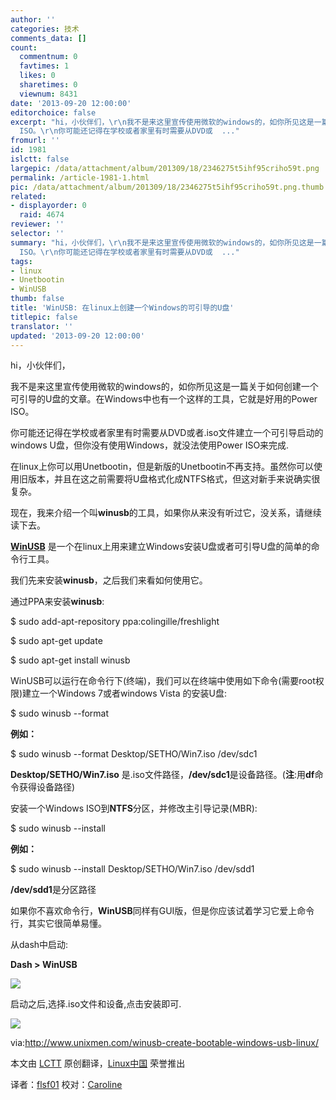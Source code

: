 ```yaml
---
author: ''
categories: 技术
comments_data: []
count:
  commentnum: 0
  favtimes: 1
  likes: 0
  sharetimes: 0
  viewnum: 8431
date: '2013-09-20 12:00:00'
editorchoice: false
excerpt: "hi，小伙伴们，\r\n我不是来这里宣传使用微软的windows的，如你所见这是一篇关于如何创建一个可引导的U盘的文章。在Windows中也有一个这样的工具，它就是好用的Power
  ISO。\r\n你可能还记得在学校或者家里有时需要从DVD或  ..."
fromurl: ''
id: 1981
islctt: false
largepic: /data/attachment/album/201309/18/2346275t5ihf95criho59t.png
permalink: /article-1981-1.html
pic: /data/attachment/album/201309/18/2346275t5ihf95criho59t.png.thumb.jpg
related:
- displayorder: 0
  raid: 4674
reviewer: ''
selector: ''
summary: "hi，小伙伴们，\r\n我不是来这里宣传使用微软的windows的，如你所见这是一篇关于如何创建一个可引导的U盘的文章。在Windows中也有一个这样的工具，它就是好用的Power
  ISO。\r\n你可能还记得在学校或者家里有时需要从DVD或  ..."
tags:
- linux
- Unetbootin
- WinUSB
thumb: false
title: 'WinUSB: 在linux上创建一个Windows的可引导的U盘'
titlepic: false
translator: ''
updated: '2013-09-20 12:00:00'
---
```


hi，小伙伴们，


我不是来这里宣传使用微软的windows的，如你所见这是一篇关于如何创建一个可引导的U盘的文章。在Windows中也有一个这样的工具，它就是好用的Power ISO。


你可能还记得在学校或者家里有时需要从DVD或者.iso文件建立一个可引导启动的windows U盘，但你没有使用Windows，就没法使用Power ISO来完成.


在linux上你可以用Unetbootin，但是新版的Unetbootin不再支持。虽然你可以使用旧版本，并且在这之前需要将U盘格式化成NTFS格式，但这对新手来说确实很复杂。


现在，我来介绍一个叫**winusb**的工具，如果你从来没有听过它，没关系，请继续读下去。


[**WinUSB**](http://congelli.eu/prog_info_winusb.html) 是一个在linux上用来建立Windows安装U盘或者可引导U盘的简单的命令行工具。


我们先来安装**winusb**，之后我们来看如何使用它。


通过PPA来安装**winusb**:


$ sudo add-apt-repository ppa:colingille/freshlight


$ sudo apt-get update


$ sudo apt-get install winusb


WinUSB可以运行在命令行下(终端)，我们可以在终端中使用如下命令(需要root权限)建立一个Windows 7或者windows Vista 的安装U盘:


$ sudo winusb --format


**例如：**


$ sudo winusb --format Desktop/SETHO/Win7.iso /dev/sdc1


**Desktop/SETHO/Win7.iso** 是.iso文件路径，**/dev/sdc1**是设备路径。(**注**:用**df**命令获得设备路径)


安装一个Windows ISO到**NTFS**分区，并修改主引导记录(MBR):


$ sudo winusb --install


**例如：**


$ sudo winusb --install Desktop/SETHO/Win7.iso /dev/sdd1


**/dev/sdd1**是分区路径


如果你不喜欢命令行，**WinUSB**同样有GUI版，但是你应该试着学习它爱上命令行，其实它很简单易懂。


从dash中启动:


**Dash > WinUSB**


 ![](/data/attachment/album/201309/18/2346275t5ihf95criho59t.png)


启动之后,选择.iso文件和设备,点击安装即可.


 ![](/data/attachment/album/201309/18/234644goihp3yzs8qyiupu.png)


 


via:<http://www.unixmen.com/winusb-create-bootable-windows-usb-linux/>


本文由 [LCTT](https://github.com/LCTT/TranslateProject) 原创翻译，[Linux中国](http://linux.cn/portal.php) 荣誉推出


译者：[flsf01](http://linux.cn/space/flsf01) 校对：[Caroline](http://linux.cn/space/14763)